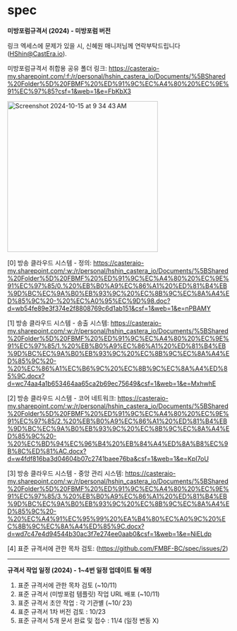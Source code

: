 # spec

**미방포럼규격서 (2024) - 미방포럼 버전**

링크 엑세스에 문제가 있을 시, 신혜원 매니저님께 연락부탁드립니다 (HShin@CastEra.io).

미방포럼규격서 취합용 공유 폴더 링크:
https://casteraio-my.sharepoint.com/:f:/r/personal/hshin_castera_io/Documents/%5BShared%20Folder%5D%20FBMF%20%ED%91%9C%EC%A4%80%20%EC%9E%91%EC%97%85?csf=1&web=1&e=FbKbX3

<img width="341" alt="Screenshot 2024-10-15 at 9 34 43 AM" src="https://github.com/user-attachments/assets/b73f545f-c2d2-456a-a811-151d41efa570">

[0] 방송 클라우드 시스템 - 정의:
https://casteraio-my.sharepoint.com/:w:/r/personal/hshin_castera_io/Documents/%5BShared%20Folder%5D%20FBMF%20%ED%91%9C%EC%A4%80%20%EC%9E%91%EC%97%85/0.%20%EB%B0%A9%EC%86%A1%20%ED%81%B4%EB%9D%BC%EC%9A%B0%EB%93%9C%20%EC%8B%9C%EC%8A%A4%ED%85%9C%20-%20%EC%A0%95%EC%9D%98.doc?d=wb54fe89e3f374e2f8808769c6d1ab151&csf=1&web=1&e=nPBAMY

[1] 방송 클라우드 시스템 - 송출 시스템:
https://casteraio-my.sharepoint.com/:w:/r/personal/hshin_castera_io/Documents/%5BShared%20Folder%5D%20FBMF%20%ED%91%9C%EC%A4%80%20%EC%9E%91%EC%97%85/1.%20%EB%B0%A9%EC%86%A1%20%ED%81%B4%EB%9D%BC%EC%9A%B0%EB%93%9C%20%EC%8B%9C%EC%8A%A4%ED%85%9C%20-%20%EC%86%A1%EC%B6%9C%20%EC%8B%9C%EC%8A%A4%ED%85%9C.docx?d=wc74aa4a1b653464aa65ca2b69ec75649&csf=1&web=1&e=MxhwhE

[2] 방송 클라우드 시스템 - 코어 네트워크: 
https://casteraio-my.sharepoint.com/:w:/r/personal/hshin_castera_io/Documents/%5BShared%20Folder%5D%20FBMF%20%ED%91%9C%EC%A4%80%20%EC%9E%91%EC%97%85/2.%20%EB%B0%A9%EC%86%A1%20%ED%81%B4%EB%9D%BC%EC%9A%B0%EB%93%9C%20%EC%8B%9C%EC%8A%A4%ED%85%9C%20-%20%EC%BD%94%EC%96%B4%20%EB%84%A4%ED%8A%B8%EC%9B%8C%ED%81%AC.docx?d=w4fdf816ba3d04604b07c2741baee76ba&csf=1&web=1&e=KpI7oU

[3] 방송 클라우드 시스템 - 중앙 관리 시스템:
https://casteraio-my.sharepoint.com/:w:/r/personal/hshin_castera_io/Documents/%5BShared%20Folder%5D%20FBMF%20%ED%91%9C%EC%A4%80%20%EC%9E%91%EC%97%85/3.%20%EB%B0%A9%EC%86%A1%20%ED%81%B4%EB%9D%BC%EC%9A%B0%EB%93%9C%20%EC%8B%9C%EC%8A%A4%ED%85%9C%20-%20%EC%A4%91%EC%95%99%20%EA%B4%80%EC%A0%9C%20%EC%8B%9C%EC%8A%A4%ED%85%9C.docx?d=wd7c47e4d94544b30ac3f7e274ee0aab0&csf=1&web=1&e=NiELdp

[4] 표준 규격서에 관한 목차 검토:
(https://github.com/FMBF-BC/spec/issues/2)

--------

**규격서 작업 일정 (2024) - 1~4번 일정 업데이트 될 예정**

1. 표준 규격서에 관한 목차 검토       (~10/11)
2. 표준 규격서 (미방포럼 템플릿) 작업 URL 배포 (~10/11)
3. 표준 규격서 초안 작업 : 각 기관별  (~10/ 23)
4. 표준 규격서 1차 버전 검토 : 10/23
5. 표준 규격서 5개 문서 완료 및 접수 : 11/4 (일정 변동 X)

